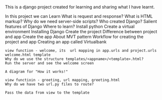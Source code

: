 This is a django project created for learning and sharing what I have learnt.

In this project we can Learn
    What is request and response?
    What is HTML markup?
    Why do we need server-side scripts?
    Who created Django?
    Salient features of Django
    Where to learn?
    Install python
    Create a virtual environment
    Installing Django
    Create the project
    Difference between project and app
    Create the app
    About MVT pattern
    Workflow for creating the project and app
    Creating an app called Virtualbank
    
    view function - welcome, its  url mapping in app.urls and project.urls
    welcome.html template
    Why do we use the structure templates/<appname>/<template>.html?
    Run the server and see the welcome screen
    
    A diagram for "How it works!"
    
    view functioin - greeting, url mapping, greeting.html
    Why do we have two url.py files to route?
    
    Pass the data from view to the template
    
    

